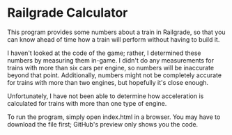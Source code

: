 # Railgrade Calculator

This program provides some numbers about a train in Railgrade, so that you can know ahead of time
how a train will perform without having to build it.

I haven't looked at the code of the game; rather, I determined these numbers by measuring them
in-game. I didn't do any measurements for trains with more than six cars per engine, so numbers will
be inaccurate beyond that point. Additionally, numbers might not be completely accurate for trains
with more than two engines, but hopefully it's close enough.

Unfortunately, I have not been able to determine how acceleration is calculated for trains with more
than one type of engine.

To run the program, simply open index.html in a browser. You may have to download the file first;
GitHub's preview only shows you the code.
